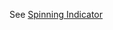 See [Spinning Indicator](../Controls/Spinning%20Busy%20Indicator.md)
<!--stackedit_data:
eyJoaXN0b3J5IjpbLTI0MTI3MTkzOF19
-->